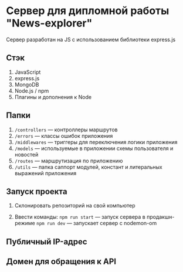 # Сервер для дипломной работы "News-explorer"

Cервер разработан на JS c использованием библиотеки express.js

## Стэк

1. JavaScript
2. express.js
3. MongoDB
4. Node.js / npm
5. Плагины и дополнения к Node

## Папки

1. `/controllers` — контроллеры маршрутов  
2. `/errors` — классы ошибок приложения
3. `/middlewares` — триггеры для переключения логики приложения
4. `/models` — используемые в приложении схемы пользователя и новостей  
5. `/routes` — маршрутизация по приложению
6. `/utils` — папка саппорт модулей, констант и литеральных выражений приложения
  
## Запуск проекта

1. Склонировать репозиторий на свой компьютер

2. Ввести команды:
  `npm run start` — запуск сервера в продакшн-режиме
  `npm run dev` — запускает сервер с nodemon-om

## Публичный IP-адрес

## Домен для обращения к API
